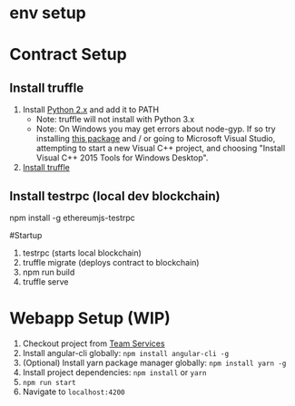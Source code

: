 # env setup

# Contract Setup

## Install truffle

1.  Install [Python 2.x](https://www.python.org/downloads/) and add it to PATH
    *   Note: truffle will not install with Python 3.x
    *   Note: On Windows you may get errors about node-gyp. If so try installing [this package](https://github.com/felixrieseberg/windows-build-tools) and / or going to Microsoft Visual Studio, attempting to start a new Visual C++ project, and choosing "Install Visual C++ 2015 Tools for Windows Desktop".
2.  [Install truffle](https://github.com/trufflesuite/truffle)

## Install testrpc (local dev blockchain)

npm install -g ethereumjs-testrpc

#Startup

1.  testrpc (starts local blockchain)
2.  truffle migrate (deploys contract to blockchain)
3.  npm run build
4.  truffle serve

# Webapp Setup (WIP)

1.  Checkout project from [Team Services](https://ethersystems.visualstudio.com/_git/stars)
2.  Install angular-cli globally: `npm install angular-cli -g`
3. (Optional) Install yarn package manager globally: `npm install yarn -g`
4.  Install project dependencies: `npm install` or `yarn`
5. `npm run start`
6. Navigate to `localhost:4200`